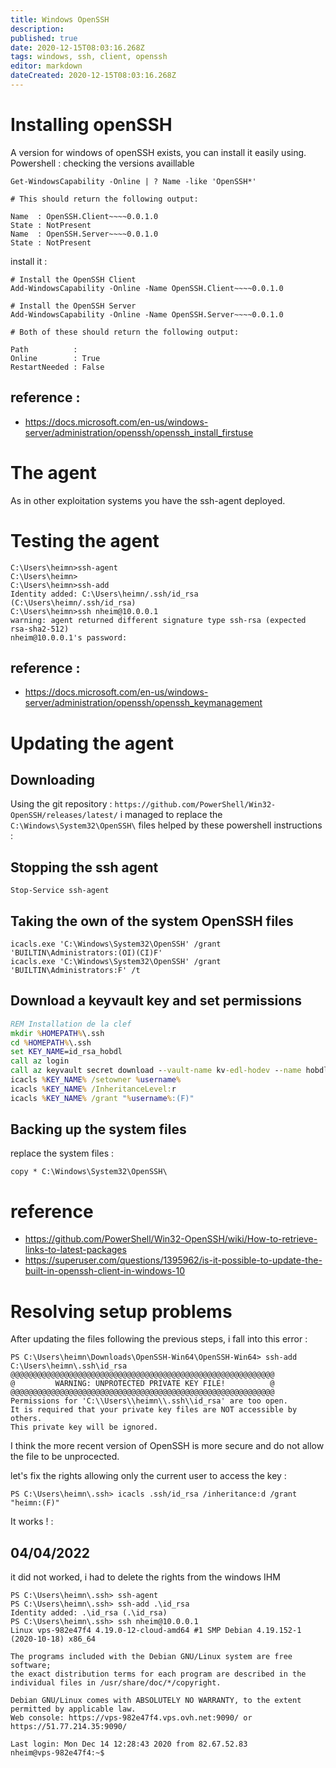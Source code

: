 ```yaml
---
title: Windows OpenSSH
description: 
published: true
date: 2020-12-15T08:03:16.268Z
tags: windows, ssh, client, openssh
editor: markdown
dateCreated: 2020-12-15T08:03:16.268Z
---
```


# Installing openSSH
A version for windows of openSSH exists, you can install it easily using. Powershell :
checking the versions availlable
````
Get-WindowsCapability -Online | ? Name -like 'OpenSSH*'

# This should return the following output:

Name  : OpenSSH.Client~~~~0.0.1.0
State : NotPresent
Name  : OpenSSH.Server~~~~0.0.1.0
State : NotPresent
````

install it :
````
# Install the OpenSSH Client
Add-WindowsCapability -Online -Name OpenSSH.Client~~~~0.0.1.0

# Install the OpenSSH Server
Add-WindowsCapability -Online -Name OpenSSH.Server~~~~0.0.1.0

# Both of these should return the following output:

Path          :
Online        : True
RestartNeeded : False
````


## reference :
- https://docs.microsoft.com/en-us/windows-server/administration/openssh/openssh_install_firstuse

# The agent

As in other exploitation systems you have the ssh-agent deployed.

# Testing the agent

````
C:\Users\heimn>ssh-agent
C:\Users\heimn>
C:\Users\heimn>ssh-add
Identity added: C:\Users\heimn/.ssh/id_rsa (C:\Users\heimn/.ssh/id_rsa)
C:\Users\heimn>ssh nheim@10.0.0.1
warning: agent returned different signature type ssh-rsa (expected rsa-sha2-512)
nheim@10.0.0.1's password:
````

## reference :
- https://docs.microsoft.com/en-us/windows-server/administration/openssh/openssh_keymanagement


# Updating the agent

## Downloading
Using the git repository : ``https://github.com/PowerShell/Win32-OpenSSH/releases/latest/`` i managed to replace the ``C:\Windows\System32\OpenSSH\`` files helped by these powershell instructions :

## Stopping the ssh agent
````
Stop-Service ssh-agent
````

## Taking the own of the system OpenSSH files
````
icacls.exe 'C:\Windows\System32\OpenSSH' /grant 'BUILTIN\Administrators:(OI)(CI)F'
icacls.exe 'C:\Windows\System32\OpenSSH' /grant 'BUILTIN\Administrators:F' /t
````

## Download a keyvault key and set permissions

````bat
REM Installation de la clef
mkdir %HOMEPATH%\.ssh
cd %HOMEPATH%\.ssh
set KEY_NAME=id_rsa_hobdl
call az login
call az keyvault secret download --vault-name kv-edl-hodev --name hobdl-test-env --file %KEY_NAME%
icacls %KEY_NAME% /setowner %username%
icacls %KEY_NAME% /InheritanceLevel:r 
icacls %KEY_NAME% /grant "%username%:(F)"
````

## Backing up the system files

replace the system files :

````
copy * C:\Windows\System32\OpenSSH\
````

# reference 
- https://github.com/PowerShell/Win32-OpenSSH/wiki/How-to-retrieve-links-to-latest-packages
- https://superuser.com/questions/1395962/is-it-possible-to-update-the-built-in-openssh-client-in-windows-10

# Resolving setup problems

After updating the files following the previous steps, i fall into this error :
````
PS C:\Users\heimn\Downloads\OpenSSH-Win64\OpenSSH-Win64> ssh-add C:\Users\heimn\.ssh\id_rsa
@@@@@@@@@@@@@@@@@@@@@@@@@@@@@@@@@@@@@@@@@@@@@@@@@@@@@@@@@@@
@         WARNING: UNPROTECTED PRIVATE KEY FILE!          @
@@@@@@@@@@@@@@@@@@@@@@@@@@@@@@@@@@@@@@@@@@@@@@@@@@@@@@@@@@@
Permissions for 'C:\\Users\\heimn\\.ssh\\id_rsa' are too open.
It is required that your private key files are NOT accessible by others.
This private key will be ignored.
````

I think the more recent version of OpenSSH is more secure and do not allow the file to be unprocected.

let's fix the rights allowing only the current user to access the key :


````
PS C:\Users\heimn\.ssh> icacls .ssh/id_rsa /inheritance:d /grant "heimn:(F)"
````

It works ! :

## 04/04/2022

it did not worked, i had to delete the rights from the windows IHM

````
PS C:\Users\heimn\.ssh> ssh-agent
PS C:\Users\heimn\.ssh> ssh-add .\id_rsa
Identity added: .\id_rsa (.\id_rsa)
PS C:\Users\heimn\.ssh> ssh nheim@10.0.0.1
Linux vps-982e47f4 4.19.0-12-cloud-amd64 #1 SMP Debian 4.19.152-1 (2020-10-18) x86_64

The programs included with the Debian GNU/Linux system are free software;
the exact distribution terms for each program are described in the
individual files in /usr/share/doc/*/copyright.

Debian GNU/Linux comes with ABSOLUTELY NO WARRANTY, to the extent
permitted by applicable law.
Web console: https://vps-982e47f4.vps.ovh.net:9090/ or https://51.77.214.35:9090/

Last login: Mon Dec 14 12:28:43 2020 from 82.67.52.83
nheim@vps-982e47f4:~$
````






